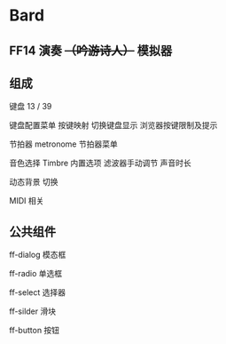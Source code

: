 # Bard

## FF14 演奏 <s>（吟游诗人）</s> 模拟器

## 组成

键盘 13 / 39

键盘配置菜单 按键映射 切换键盘显示 浏览器按键限制及提示

节拍器 metronome 节拍器菜单

音色选择 Timbre 内置选项 滤波器手动调节 声音时长

动态背景 切换

MIDI 相关

## 公共组件

ff-dialog 模态框

ff-radio 单选框

ff-select 选择器

ff-silder 滑块

ff-button 按钮
